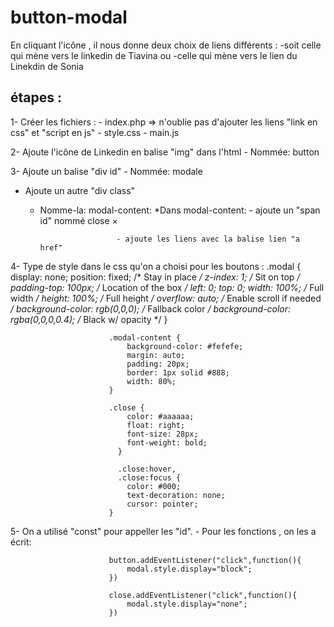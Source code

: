 # button-modal
En cliquant l'icône , il nous donne deux choix de liens différents :
-soit celle qui mène vers le linkedin de Tiavina 
ou
-celle qui mène vers le lien du Linekdin de Sonia 

## étapes : 
1- Créer les fichiers : 
                        - index.php => n'oublie pas d'ajouter les liens "link en css" et "script en js" 
                        - style.css
                        - main.js
                        
2- Ajoute l'icône de Linkedin en balise "img" dans l'html
      - Nommée: button
     
3- Ajoute un balise "div id"
      - Nommée: modale
      
 - Ajoute un autre "div class" 
      - Nomme-la: modal-content:
        *Dans modal-content: 
                             - ajoute un "span id" nommé close <span id="close" class="close">&times;</span> 
                             
                             - ajoute les liens avec la balise lien "a href"
                              
4- Type de style dans le css qu'on a choisi pour les boutons :
                          .modal {
                              display: none;
                              position: fixed; /* Stay in place */
                            z-index: 1; /* Sit on top */
                            padding-top: 100px; /* Location of the box */
                            left: 0;
                            top: 0;
                            width: 100%; /* Full width */
                            height: 100%; /* Full height */
                            overflow: auto; /* Enable scroll if needed */
                            background-color: rgb(0,0,0); /* Fallback color */
                            background-color: rgba(0,0,0,0.4); /* Black w/ opacity */
                          }

                          .modal-content {
                              background-color: #fefefe;
                              margin: auto;
                              padding: 20px;
                              border: 1px solid #888;
                              width: 80%;
                          }

                          .close {
                              color: #aaaaaa;
                              float: right;
                              font-size: 28px;
                              font-weight: bold;
                            }

                            .close:hover,
                            .close:focus {
                              color: #000;
                              text-decoration: none;
                              cursor: pointer;
                          }   

5- On a utilisé "const" pour appeller les "id".
    - Pour les fonctions , on les a écrit: 

                          button.addEventListener("click",function(){
                              modal.style.display="block";
                          })

                          close.addEventListener("click",function(){
                              modal.style.display="none";
                          })

                              

